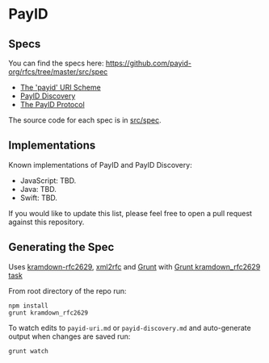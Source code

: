 # PayID

## Specs

You can find the specs here: https://github.com/payid-org/rfcs/tree/master/src/spec

* [The 'payid' URI Scheme](https://github.com/payid-org/rfcs/blob/master/src/spec/payid-discovery.md)
* [PayID Discovery](https://github.com/payid-org/rfcs/blob/master/src/spec/payid-discovery.md)
* [The PayID Protocol](https://github.com/payid-org/rfcs/blob/master/src/spec/payid-discovery.md) 

The source code for each spec is in [src/spec](https://github.com/payid-org/rfcs/tree/master/src/spec).

## Implementations

Known implementations of PayID and PayID Discovery:

* JavaScript: TBD.
* Java: TBD.
* Swift: TBD.

If you would like to update this list, please feel free to open a pull request against this repository.

## Generating the Spec

Uses [kramdown-rfc2629](https://github.com/cabo/kramdown-rfc2629/), [xml2rfc](http://xml2rfc.ietf.org/) and [Grunt](http://gruntjs.com/) with [Grunt kramdown_rfc2629 task](https://github.com/hildjj/grunt-kramdown-rfc2629/)

From root directory of the repo run:

    npm install
    grunt kramdown_rfc2629
   
To watch edits to `payid-uri.md` or `payid-discovery.md` and auto-generate output when changes are saved run:

    grunt watch
    
